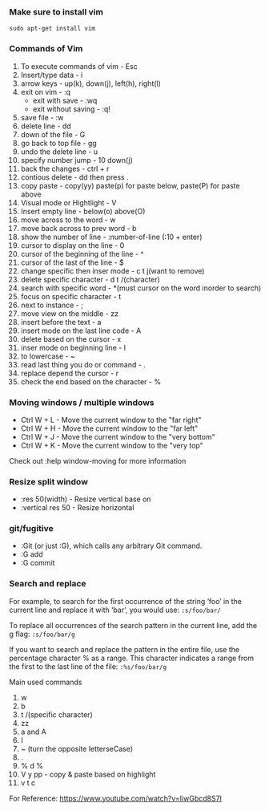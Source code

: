 ### Make sure to install vim

`sudo apt-get install vim`

### Commands of Vim

1. To execute commands of vim - Esc
2. Insert/type data - i
3. arrow keys - up(k), down(j), left(h), right(l)
4. exit on vim - :q
   - exit with save - :wq
   - exit without saving - :q!
5. save file - :w
6. delete line - dd
7. down of the file - G
8. go back to top file - gg
9. undo the delete line - u
10. specify number jump - 10 down(j)
11. back the changes - ctrl + r
12. contious delete - dd then press .
13. copy paste - copy(yy) paste(p) for paste below, paste(P) for paste above
14. Visual mode or Hightlight - V
15. Insert empty line - below(o) above(O)
16. move across to the word - w
17. move back across to prev word - b
18. show the number of line - :number-of-line (:10 + enter)
19. cursor to display on the line - 0
20. cursor of the beginning of the line - ^
21. cursor of the last of the line - $
22. change specific then inser mode - c t j(want to remove)
23. delete specific character - d t /(character)
24. search with specific word - \*(must cursor on the word inorder to search)
25. focus on specific character - t
26. next to instance - ;
27. move view on the middle - zz
28. insert before the text - a
29. insert mode on the last line code - A
30. delete based on the cursor - x
31. inser mode on beginning line - I
32. to lowercase - ~
33. read last thing you do or command - .
34. replace depend the cursor - r
35. check the end based on the character - %

### Moving windows / multiple windows

- Ctrl W + L - Move the current window to the "far right"
- Ctrl W + H - Move the current window to the "far left"
- Ctrl W + J - Move the current window to the "very bottom"
- Ctrl W + K - Move the current window to the "very top"

Check out :help window-moving for more information

### Resize split window

- :res 50(width) - Resize vertical base on
- :vertical res 50 - Resize horizontal

### git/fugitive

- :Git (or just :G), which calls any arbitrary Git command.
- :G add
- :G commit

### Search and replace

For example, to search for the first occurrence of the string ‘foo’ in the current line and replace it with ‘bar’, you would use:
`:s/foo/bar/`

To replace all occurrences of the search pattern in the current line, add the g flag:
`:s/foo/bar/g`

If you want to search and replace the pattern in the entire file, use the percentage character % as a range.
This character indicates a range from the first to the last line of the file:
`:%s/foo/bar/g`

Main used commands

1. w
2. b
3. t /(specific character)
4. zz
5. a and A
6. I
7. ~ (turn the opposite letterseCase)
8. .
9. % d %
10. V y pp - copy & paste based on highlight
11. v t c

For Reference:
https://www.youtube.com/watch?v=IiwGbcd8S7I
